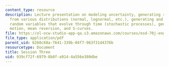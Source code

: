 ```yaml
---
content_type: resource
description: Lecture presentation on modeling uncertainty, generating random numbers
  from various distributions (normal, lognormal, etc.), generating and understanding
  random variables that evolve through time (stochastic processes), geometric Brownian
  motion, mean reversion, and S-curves.
file: https://ol-ocw-studio-app-qa.s3.amazonaws.com/courses/esd-70j-engineering-economy-module-fall-2009/939cf72f69798b8fa9144a556e380dbe_MITESD_70Jf09_lec03.pdf
file_type: application/pdf
parent_uid: 6260c68a-7641-339b-04f7-963f31d4376b
resourcetype: Document
title: Session Three
uid: 939cf72f-6979-8b8f-a914-4a556e380dbe
---
```

